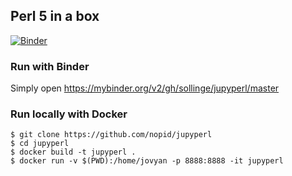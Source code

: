 ## Perl 5 in a box

[![Binder](https://mybinder.org/badge_logo.svg)](https://mybinder.org/v2/gh/sollinge/jupyperl/master)

### Run with Binder

Simply open https://mybinder.org/v2/gh/sollinge/jupyperl/master

### Run locally with Docker

```
$ git clone https://github.com/nopid/jupyperl
$ cd jupyperl
$ docker build -t jupyperl .
$ docker run -v $(PWD):/home/jovyan -p 8888:8888 -it jupyperl
```

